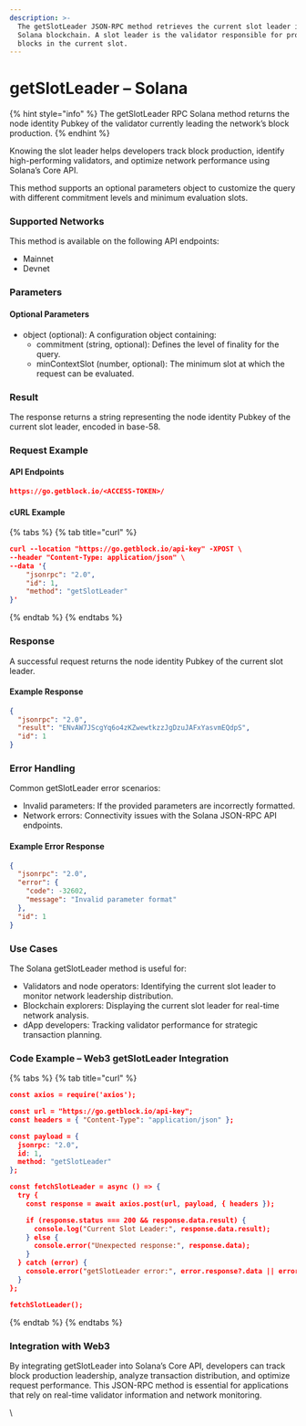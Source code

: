 ```yaml
---
description: >-
  The getSlotLeader JSON-RPC method retrieves the current slot leader in the
  Solana blockchain. A slot leader is the validator responsible for producing
  blocks in the current slot.
---
```


# getSlotLeader – Solana

{% hint style="info" %}
The getSlotLeader RPC Solana method returns the node identity Pubkey of the validator currently leading the network’s block production.
{% endhint %}

Knowing the slot leader helps developers track block production, identify high-performing validators, and optimize network performance using Solana’s Core API.

This method supports an optional parameters object to customize the query with different commitment levels and minimum evaluation slots.

### Supported Networks

This method is available on the following API endpoints:

* Mainnet
* Devnet

### Parameters

#### Optional Parameters

* object (optional): A configuration object containing:
  * commitment (string, optional): Defines the level of finality for the query.
  * minContextSlot (number, optional): The minimum slot at which the request can be evaluated.

### Result

The response returns a string representing the node identity Pubkey of the current slot leader, encoded in base-58.

### Request Example

#### API Endpoints

```json
https://go.getblock.io/<ACCESS-TOKEN>/
```

#### cURL Example

{% tabs %}
{% tab title="curl" %}
```json
curl --location "https://go.getblock.io/api-key" -XPOST \
--header "Content-Type: application/json" \
--data '{
    "jsonrpc": "2.0",
    "id": 1,
    "method": "getSlotLeader"
}'
```
{% endtab %}
{% endtabs %}

### Response

A successful request returns the node identity Pubkey of the current slot leader.

#### Example Response

```json
{
  "jsonrpc": "2.0",
  "result": "ENvAW7JScgYq6o4zKZwewtkzzJgDzuJAFxYasvmEQdpS",
  "id": 1
}
```

### Error Handling

Common getSlotLeader error scenarios:

* Invalid parameters: If the provided parameters are incorrectly formatted.
* Network errors: Connectivity issues with the Solana JSON-RPC API endpoints.

#### Example Error Response

```json
{
  "jsonrpc": "2.0",
  "error": {
    "code": -32602,
    "message": "Invalid parameter format"
  },
  "id": 1
}
```

### Use Cases

The Solana getSlotLeader method is useful for:

* Validators and node operators: Identifying the current slot leader to monitor network leadership distribution.
* Blockchain explorers: Displaying the current slot leader for real-time network analysis.
* dApp developers: Tracking validator performance for strategic transaction planning.

### Code Example – Web3 getSlotLeader Integration

{% tabs %}
{% tab title="curl" %}
```json
const axios = require('axios');

const url = "https://go.getblock.io/api-key"; 
const headers = { "Content-Type": "application/json" };

const payload = {
  jsonrpc: "2.0",
  id: 1,
  method: "getSlotLeader"
};

const fetchSlotLeader = async () => {
  try {
    const response = await axios.post(url, payload, { headers });

    if (response.status === 200 && response.data.result) {
      console.log("Current Slot Leader:", response.data.result);
    } else {
      console.error("Unexpected response:", response.data);
    }
  } catch (error) {
    console.error("getSlotLeader error:", error.response?.data || error.message);
  }
};

fetchSlotLeader();

```
{% endtab %}
{% endtabs %}

### Integration with Web3

By integrating getSlotLeader into Solana’s Core API, developers can track block production leadership, analyze transaction distribution, and optimize request performance. This JSON-RPC method is essential for applications that rely on real-time validator information and network monitoring.

\

